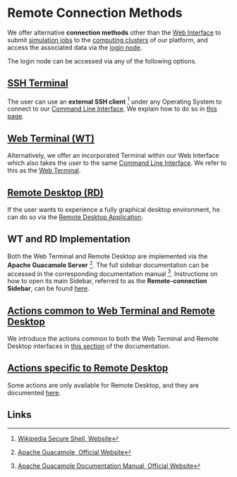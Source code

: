 # Remote Connection Methods

We offer alternative **connection methods** other than the [Web Interface](../ui/overview.md) to submit [simulation jobs](../jobs/overview.md) to the [computing clusters](../infrastructure/clusters/overview.md) of our platform, and access the associated data via the [login node](../infrastructure/login/overview.md).

The login node can be accessed via any of the following options.

## [SSH Terminal](ssh.md) 

The user can use an **external SSH client** [^1] under any Operating System to connect to our [Command Line Interface](../cli/overview.md). We explain how to do so in [this page](ssh.md).

## [Web Terminal (WT)](web-terminal.md)

Alternatively, we offer an incorporated Terminal within our Web Interface which also takes the user to the same [Command Line Interface](../cli/overview.md). We refer to this as the [Web Terminal](web-terminal.md).

## [Remote Desktop (RD)](remote-desktop.md)

If the user wants to experience a fully graphical desktop environment, he can do so via the [Remote Desktop Application](remote-desktop.md).

## WT and RD Implementation

Both the Web Terminal and Remote Desktop are implemented via the **Apache Guacamole Server** [^2]. The full sidebar documentation can be accessed in the corresponding documentation manual [^3].
 Instructions on how to open its main Sidebar, referred to as the **Remote-connection Sidebar**, can be found [here](actions/sidebar.md).

## [Actions common to Web Terminal and Remote Desktop](actions/overview.md)

We introduce the actions common to both the Web Terminal and Remote Desktop interfaces in [this section](actions/overview.md) of the documentation.

## [Actions specific to Remote Desktop](actions-rd/overview.md)

Some actions are only available for Remote Desktop, and they are documented [here](actions-rd/overview.md).

## Links

[^1]: [Wikipedia Secure Shell, Website](https://en.wikipedia.org/wiki/Secure_Shell)

[^2]: [Apache Guacamole, Official Website](https://guacamole.apache.org/)

[^3]: [Apache Guacamole Documentation Manual, Official Website](https://guacamole.apache.org/doc/gug/)
